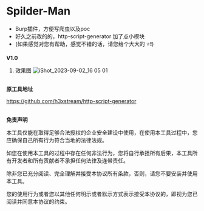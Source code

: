# Spilder-Man
* Burp插件，方便写爬虫以及poc
* 好久之前改的的，http-script-generator 加了点小模块
* (如果感觉对您有帮助，感觉不错的话，请您给个大大的 ⭐️❗️)


**V1.0**

1. 效果图
![iShot_2023-09-02_16 05 01](https://github.com/Lotus6/Spilder-Man/assets/63742814/b4863f69-6dc2-47c1-8d45-c1327330ac6f)




##

**原工具地址**

https://github.com/h3xstream/http-script-generator




##

**免责声明**



本工具仅能在取得足够合法授权的企业安全建设中使用，在使用本工具过程中，您应确保自己所有行为符合当地的法律法规。


如您在使用本工具的过程中存在任何非法行为，您将自行承担所有后果，本工具所有开发者和所有贡献者不承担任何法律及连带责任。


除非您已充分阅读、完全理解并接受本协议所有条款，否则，请您不要安装并使用本工具。


您的使用行为或者您以其他任何明示或者默示方式表示接受本协议的，即视为您已阅读并同意本协议的约束。
